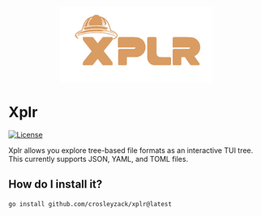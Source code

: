 <p align="center"><img alt="xplr" src="./assets/xplr.png" width="300px" /></p>

# Xplr

[![License](https://img.shields.io/github/license/crosleyzack/xplr?color=blue)](https://github.com/crosleyzack/xplr/blob/main/LICENSE)

Xplr allows you explore tree-based file formats as an interactive TUI tree. This currently supports JSON, YAML, and TOML files.

## How do I install it?

```
go install github.com/crosleyzack/xplr@latest
```